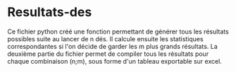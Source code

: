 # Resultats-des

Ce fichier python créé une fonction permettant de générer tous les résultats possibles suite au lancer de n dés.
Il calcule ensuite les statistiques correspondantes si l'on décide de garder les m plus grands résultats.
La deuxième partie du fichier permet de compiler tous les résultats pour chaque combinaison (n;m), sous forme d'un tableau exportable sur excel.
